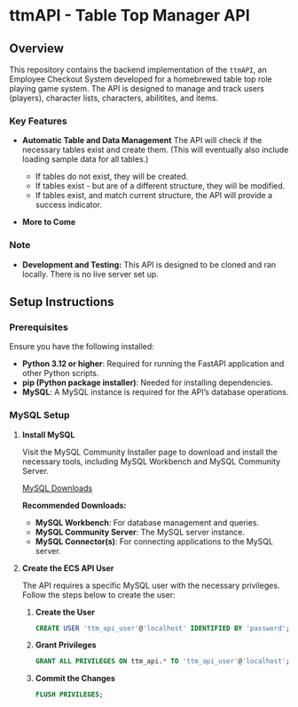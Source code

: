 # ttmAPI - Table Top Manager API

## Overview

This repository contains the backend implementation of the `ttmAPI`, an Employee Checkout System developed for a homebrewed table top role playing game system. The API is designed to manage and track users (players), character lists, characters, abilitites, and items.

### Key Features

- **Automatic Table and Data Management** The API will check if the necessary tables exist and create them. (This will eventually also include loading sample data for all tables.)
    - If tables do not exist, they will be created.
    - If tables exist - but are of a different structure, they will be modified.
    - If tables exist, and match current structure, the API will provide a success indicator.

- **More to Come**

### Note
- **Development and Testing:** This API is designed to be cloned and ran locally. There is no live server set up.

## Setup Instructions

### Prerequisites

Ensure you have the following installed:
- **Python 3.12 or higher**: Required for running the FastAPI application and other Python scripts.
- **pip (Python package installer)**: Needed for installing dependencies.
- **MySQL**: A MySQL instance is required for the API’s database operations.

### MySQL Setup
1. **Install MySQL**

   Visit the MySQL Community Installer page to download and install the necessary tools, including MySQL Workbench and MySQL Community Server.

   [MySQL Downloads](https://dev.mysql.com/downloads/)

   **Recommended Downloads:**
   - **MySQL Workbench**: For database management and queries.
   - **MySQL Community Server**: The MySQL server instance.
   - **MySQL Connector(s)**: For connecting applications to the MySQL server.

2. **Create the ECS API User**

   The API requires a specific MySQL user with the necessary privileges. Follow the steps below to create the user:

   1. **Create the User**
      ```sql
      CREATE USER 'ttm_api_user'@'localhost' IDENTIFIED BY 'password';
      ```
   2. **Grant Privileges**
      ```sql
      GRANT ALL PRIVILEGES ON ttm_api.* TO 'ttm_api_user'@'localhost';
      ```
   3. **Commit the Changes**
      ```sql
      FLUSH PRIVILEGES;
      ```